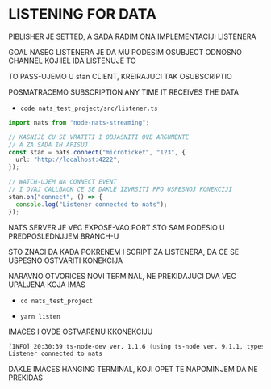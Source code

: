 # LISTENING FOR DATA

PIBLISHER JE SETTED, A SADA RADIM ONA IMPLEMENTACIJI LISTENERA

GOAL NASEG LISTENERA JE DA MU PODESIM OSUBJECT ODNOSNO CHANNEL KOJ IEL IDA LISTENUJE TO

TO PASS-UJEMO U stan CLIENT, KREIRAJUCI TAK OSUBSCRIPTIO

POSMATRACEMO SUBSCRIPTION ANY TIME IT RECEIVES THE DATA

- `code nats_test_project/src/listener.ts`

```ts
import nats from "node-nats-streaming";

// KASNIJE CU SE VRATITI I OBJASNITI OVE ARGUMENTE
// A ZA SADA IH APISUJ
const stan = nats.connect("microticket", "123", {
  url: "http://localhost:4222",
});

// WATCH-UJEM NA CONNECT EVENT
// I OVAJ CALLBACK CE SE DAKLE IZVRSITI PPO USPESNOJ KONEKCIJI
stan.on("connect", () => {
  console.log("Listener connected to nats");
});

```

NATS SERVER JE VEC EXPOSE-VAO PORT STO SAM PODESIO U PREDPOSLEDNJJEM BRANCH-U

STO ZNACI DA KADA POKRENEM I SCRIPT ZA LISTENERA, DA CE SE USPESNO OSTVARITI KONEKCIJA

NARAVNO OTVORICES NOVI TERMINAL, NE PREKIDAJUCI DVA VEC UPALJENA KOJA IMAS  

- `cd nats_test_project`

- `yarn listen`

IMACES I OVDE OSTVARENU KKONEKCIJU

```zsh
[INFO] 20:30:39 ts-node-dev ver. 1.1.6 (using ts-node ver. 9.1.1, typescript ver. 4.2.4)
Listener connected to nats
```

DAKLE IMACES HANGING TERMINAL, KOJI OPET TE NAPOMINJEM DA NE PREKIDAS

